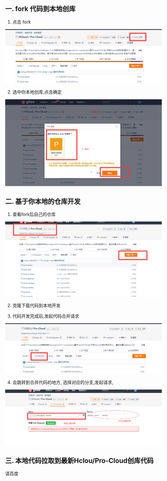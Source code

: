 ## 一. fork 代码到本地创库

1. 点击 fork

![fork代码](./images/1.png)

2. 选中你本地创库,点击确定

![fork代码](./images/2.png)

## 二. 基于你本地的仓库开发

1. 查看fork后自己的仓库

![查看项目](./images/3.png)

2. 克隆下载代码到本地开发

3. 代码开发完成后,发起代码合并请求

![发送请求](./images/4.png)

4. 会跳转到合并代码的地方, 选择对应的分支,发起请求,

![发送请求](./images/5.png)


## 三. 本地代码拉取到最新Hclou/Pro-Cloud创库代码

请百度